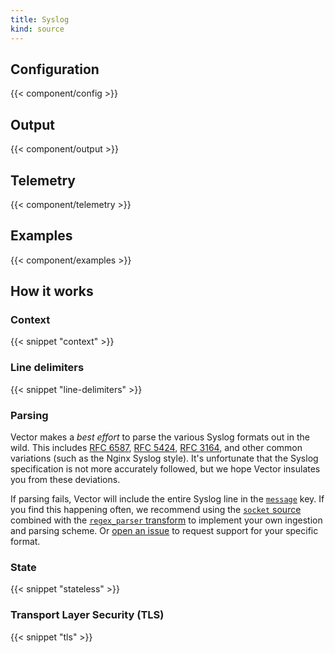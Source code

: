 ```yaml
---
title: Syslog
kind: source
---
```


## Configuration

{{< component/config >}}

## Output

{{< component/output >}}

## Telemetry

{{< component/telemetry >}}

## Examples

{{< component/examples >}}

## How it works

### Context

{{< snippet "context" >}}

### Line delimiters

{{< snippet "line-delimiters" >}}

### Parsing

Vector makes a *best effort* to parse the various Syslog formats out in the wild. This includes [RFC 6587][rfc_6587], [RFC 5424][rfc_5424], [RFC 3164][rfc_3164], and other common variations (such as the Nginx Syslog style). It's unfortunate that the Syslog specification is not more accurately followed, but we hope Vector insulates you from these deviations.

If parsing fails, Vector will include the entire Syslog line in the [`message`](#message) key. If you find this happening often, we recommend using the [`socket` source][socket] combined with the [`regex_parser` transform][regex_parser] to implement your own ingestion and parsing scheme. Or [open an issue][issue] to request support for your specific format.

### State

{{< snippet "stateless" >}}

### Transport Layer Security (TLS)

{{< snippet "tls" >}}

[issue]: https://github.com/timberio/vector/issues/new?labels=type%3A+new+feature
[regex_parser]: /docs/reference/configuration/transforms/regex_parser
[rfc_3164]: https://tools.ietf.org/html/rfc3164
[rfc_5424]: https://tools.ietf.org/html/rfc5424
[rfc_6587]: https://tools.ietf.org/html/rfc6587
[socket]: /docs/reference/configuration/sources/socket
